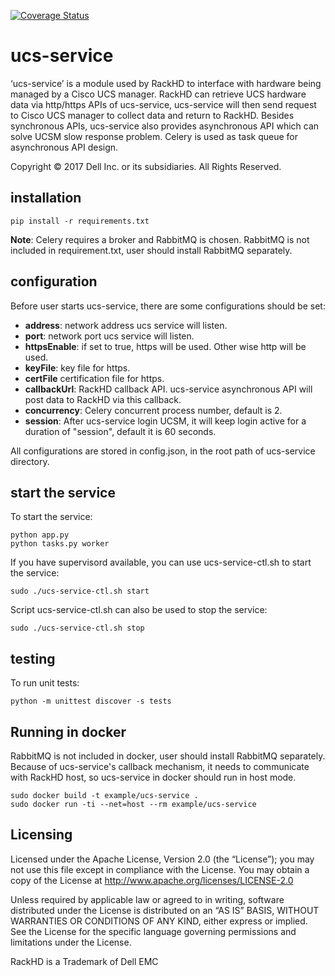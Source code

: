 
[![Coverage Status](https://coveralls.io/repos/github/RackHD/ucs-service/badge.svg?branch=master)](
https://coveralls.io/github/RackHD/ucs-service?branch=master)

# ucs-service

‘ucs-service’ is a module used by RackHD to interface with hardware being managed by a Cisco UCS manager.
RackHD can retrieve UCS hardware data via http/https APIs of ucs-service, ucs-service will then send request to Cisco UCS manager to collect data and return to RackHD.
Besides synchronous APIs, ucs-service also provides asynchronous API which can solve UCSM slow response problem. Celery is used as task queue for asynchronous API design.

Copyright © 2017 Dell Inc. or its subsidiaries.  All Rights Reserved.

## installation

    pip install -r requirements.txt

**Note**: Celery requires a broker and RabbitMQ is chosen. RabbitMQ is not included in requirement.txt, user should install RabbitMQ separately.

## configuration

Before user starts ucs-service, there are some configurations should be set:

* **address**: network address ucs service will listen.
* **port**: network port ucs service will listen.
* **httpsEnable**: if set to true, https will be used. Other wise http will be used.
* **keyFile**: key file for https.
* **certFile** certification file for https.
* **callbackUrl**: RackHD callback API. ucs-service asynchronous API will post data to RackHD via this callback.
* **concurrency**: Celery concurrent process number, default is 2.
* **session**: After ucs-service login UCSM, it will keep login active for a duration of "session", default it is 60 seconds.

All configurations are stored in config.json, in the root path of ucs-service directory.

## start the service

To start the service:

    python app.py
    python tasks.py worker

If you have supervisord available, you can use ucs-service-ctl.sh to start the service:

    sudo ./ucs-service-ctl.sh start

Script ucs-service-ctl.sh can also be used to stop the service:

    sudo ./ucs-service-ctl.sh stop

## testing

To run unit tests:

    python -m unittest discover -s tests

## Running in docker
RabbitMQ is not included in docker, user should install RabbitMQ separately.
Because of ucs-service's callback mechanism, it needs to communicate with RackHD host, so ucs-service in docker should run in host mode.

    sudo docker build -t example/ucs-service .
    sudo docker run -ti --net=host --rm example/ucs-service

## Licensing

Licensed under the Apache License, Version 2.0 (the “License”); you may not use this file except in compliance with the License. You may obtain a copy of the License at http://www.apache.org/licenses/LICENSE-2.0

Unless required by applicable law or agreed to in writing, software distributed under the License is distributed on an “AS IS” BASIS, WITHOUT WARRANTIES OR CONDITIONS OF ANY KIND, either express or implied. See the License for the specific language governing permissions and limitations under the License.

RackHD is a Trademark of Dell EMC
